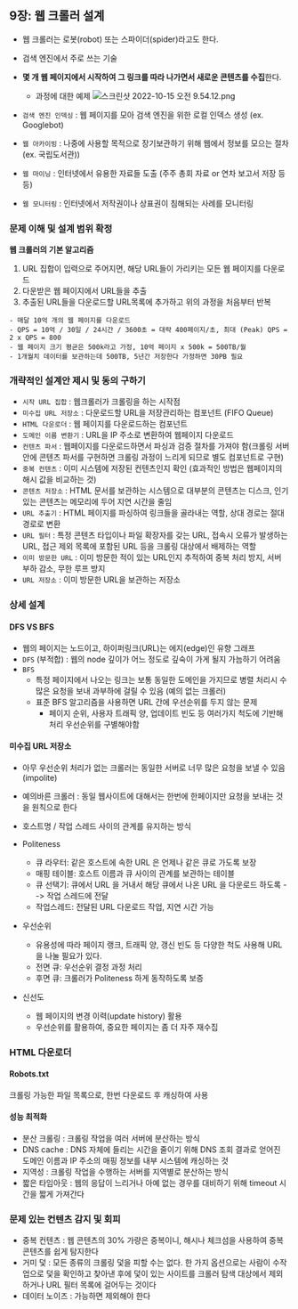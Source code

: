 ## 9장: 웹 크롤러 설계

- 웹 크롤러는 로봇(robot) 또는 스파이더(spider)라고도 한다.
- 검색 엔진에서 주로 쓰는 기술
- **몇 개 웹 페이지에서 시작하여 그 링크를 따라 나가면서 새로운 콘텐츠를 수집**한다.

  - 과정에 대한 예제
    ![스크린샷 2022-10-15 오전 9.54.12.png](https://s3-us-west-2.amazonaws.com/secure.notion-static.com/3fe1b75a-cf2d-4c4d-b86d-ad0f33eaec06/%E1%84%89%E1%85%B3%E1%84%8F%E1%85%B3%E1%84%85%E1%85%B5%E1%86%AB%E1%84%89%E1%85%A3%E1%86%BA_2022-10-15_%E1%84%8B%E1%85%A9%E1%84%8C%E1%85%A5%E1%86%AB_9.54.12.png)

- `검색 엔진 인덱싱` : 웹 페이지를 모아 검색 엔진을 위한 로컬 인덱스 생성 (ex. Googlebot)
- `웹 아카이빙` : 나중에 사용할 목적으로 장기보관하기 위해 웹에서 정보를 모으는 절차 (ex. 국립도서관))
- `웹 마이닝` : 인터넷에서 유용한 자료들 도출 (주주 총회 자료 or 연차 보고서 저장 등등)
- `웹 모니터링` : 인터넷에서 저작권이나 상표권이 침해되는 사례를 모니터링

### 문제 이해 및 설계 범위 확정

**웹 크롤러의 기본 알고리즘**

1. URL 집합이 입력으로 주어지면, 해당 URL들이 가리키는 모든 웹 페이지를 다운로드
2. 다운받은 웹 페이지에서 URL들을 추출
3. 추출된 URL들을 다운로드할 URL목록에 추가하고 위의 과정을 처음부터 반복

```
- 매달 10억 개의 웹 페이지를 다운로드
- QPS = 10억 / 30일 / 24시간 / 3600초 = 대략 400페이지/초, 최대 (Peak) QPS = 2 x QPS = 800
- 웹 페이지 크기 평균은 500k라고 가정, 10억 페이지 x 500k = 500TB/월
- 1개월치 데이터를 보관하는데 500TB, 5년간 저장한다 가정하면 30PB 필요
```

### 개략적인 설계안 제시 및 동의 구하기

- `시작 URL 집합` : 웹크롤러가 크롤링을 하는 시작점
- `미수집 URL 저장소` : 다운로드할 URL을 저장관리하는 컴포넌트 (FIFO Queue)
- `HTML 다운로더` : 웹 페이지를 다운로드하는 컴포넌트
- `도메인 이름 변환기` : URL을 IP 주소로 변환하여 웹페이지 다운로드
- `컨텐츠 파서` : 웹페이지를 다운로드하면서 파싱과 검증 절차를 가져야 함(크롤링 서버 안에 콘텐츠 파서를 구현하면 크롤링 과정이 느리게 되므로 별도 컴포넌트로 구현)
- `중복 컨텐츠` : 이미 시스템에 저장된 컨텐츠인지 확인 (효과적인 방법은 웹페이지의 해시 값을 비교하는 것)
- `콘텐츠 저장소` : HTML 문서를 보관하는 시스템으로 대부분의 콘텐츠는 디스크, 인기 있는 콘텐츠는 메모리에 두어 지연 시간을 줄임
- `URL 추출기` : HTML 페이지를 파싱하여 링크들을 골라내는 역할, 상대 경로는 절대경로로 변환
- `URL 필터` : 특정 콘텐츠 타입이나 파일 확장자를 갖는 URL, 접속시 오류가 발생하는 URL, 접근 제외 목록에 포함된 URL 등을 크롤링 대상에서 배제하는 역할
- `이미 방문한 URL` : 이미 방문한 적이 있는 URL인지 추적하여 중복 처리 방지, 서버 부하 감소, 무한 루프 방지
- `URL 저장소` : 이미 방문한 URL을 보관하는 저장소

### 상세 설계

#### DFS VS BFS

- 웹의 페이지는 노드이고, 하이퍼링크(URL)는 에지(edge)인 유향 그래프
- `DFS` (부적합) : 웹의 node 깊이가 어느 정도로 깊숙이 가게 될지 가늠하기 어려움
- `BFS`
  - 특정 페이지에서 나오는 링크는 보통 동일한 도메인을 가지므로 병렬 처리시 수 많은 요청을 보내 과부하에 걸릴 수 있음 (예의 없는 크롤러)
  - 표준 BFS 알고리즘을 사용하면 URL 간에 우선순위를 두지 않는 문제
    - 페이지 순위, 사용자 트래픽 양, 업데이트 빈도 등 여러가지 척도에 기반해 처리 우선순위를 구별해야함

#### 미수집 URL 저장소

- 아무 우선순위 처리가 없는 크롤러는 동일한 서버로 너무 많은 요청을 보낼 수 있음(impolite)
- 예의바른 크롤러 : 동일 웹사이트에 대해서는 한번에 한페이지만 요청을 보내는 것을 원칙으로 한다
- 호스트명 / 작업 스레드 사이의 관계를 유지하는 방식

- Politeness
  - 큐 라우터: 같은 호스트에 속한 URL 은 언제나 같은 큐로 가도록 보장
  - 매핑 테이블: 호스트 이름과 큐 사이의 관계를 보관하는 테이블
  - 큐 선택기: 큐에서 URL 을 거내서 해당 큐에서 나온 URL 을 다운로드 하도록 --> 작업 스레드에 전달
  - 작업스레드: 전달된 URL 다운로드 작업, 지연 시간 가능
- 우선순위
  - 유용성에 따라 페이지 랭크, 트래픽 양, 갱신 빈도 등 다양한 척도 사용해 URL 을 나눌 필요가 있다.
  - 전면 큐: 우선순위 결정 과정 처리
  - 후면 큐: 크롤러가 Politeness 하게 동작하도록 보증
- 신선도
  - 웹 페이지의 변경 이력(update history) 활용
  - 우선순위를 활용하여, 중요한 페이지는 좀 더 자주 재수집

### HTML 다운로더

#### Robots.txt

크롤링 가능한 파일 목록으로, 한번 다운로드 후 캐싱하여 사용

#### 성능 최적화

- 분산 크롤링 : 크롤링 작업을 여러 서버에 분산하는 방식
- DNS cache : DNS 자체에 들리는 시간을 줄이기 위해 DNS 조회 결과로 얻어진 도메인 이름과 IP 주소의 매핑 정보를 내부 시스템에 캐싱하는 것
- 지역성 : 크롤링 작업을 수행하는 서버를 지역별로 분산하는 방식
- 짧은 타임아웃 : 웹의 응답이 느리거나 아예 없는 경우를 대비하기 위해 timeout 시간을 짧게 가져간다

### 문제 있는 컨텐츠 감지 및 회피

- 중복 컨텐츠 : 웹 콘텐츠의 30% 가량은 중복이니, 해시나 체크섬을 사용하여 중복 콘텐츠를 쉽게 탐지한다
- 거미 덫 : 모든 종류의 크롤링 덫을 피할 수는 없다. 한 가지 옵션으로는 사람이 수작업으로 덫을 확인하고 찾아낸 후에 덫이 있는 사이트를 크롤러 탐색 대상에서 제외하거나 URL 필터 목록에 걸어두는 것이다
- 데이터 노이즈 : 가능하면 제외해야 한다

